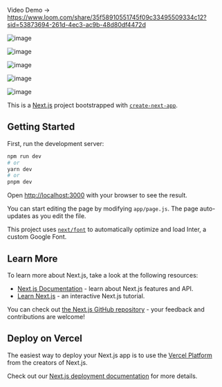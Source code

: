 Video Demo -> https://www.loom.com/share/35f58910551745f09c33495509334c12?sid=53873694-261d-4ec3-ac9b-48d80df4472d

![image](https://github.com/yujit2003/Stock-Hunter/assets/97657345/23807af4-cb70-4c0d-bdaf-fdac8f1b0ae4)

![image](https://github.com/yujit2003/Stock-Hunter/assets/97657345/affcd13f-59e3-42ee-8b30-a4eccdfafe89)

![image](https://github.com/yujit2003/Stock-Hunter/assets/97657345/eb67e229-2291-47ce-8cbc-a028c2f6238f)

![image](https://github.com/yujit2003/Stock-Hunter/assets/97657345/72211f00-7c1b-4442-a1af-345ebf12e8eb)

![image](https://github.com/yujit2003/Stock-Hunter/assets/97657345/19bdb9e4-d974-4d9b-a250-a3c4997467fb)






This is a [Next.js](https://nextjs.org/) project bootstrapped with [`create-next-app`](https://github.com/vercel/next.js/tree/canary/packages/create-next-app).

## Getting Started

First, run the development server:

```bash
npm run dev
# or
yarn dev
# or
pnpm dev
```

Open [http://localhost:3000](http://localhost:3000) with your browser to see the result.

You can start editing the page by modifying `app/page.js`. The page auto-updates as you edit the file.

This project uses [`next/font`](https://nextjs.org/docs/basic-features/font-optimization) to automatically optimize and load Inter, a custom Google Font.

## Learn More

To learn more about Next.js, take a look at the following resources:

- [Next.js Documentation](https://nextjs.org/docs) - learn about Next.js features and API.
- [Learn Next.js](https://nextjs.org/learn) - an interactive Next.js tutorial.

You can check out [the Next.js GitHub repository](https://github.com/vercel/next.js/) - your feedback and contributions are welcome!

## Deploy on Vercel

The easiest way to deploy your Next.js app is to use the [Vercel Platform](https://vercel.com/new?utm_medium=default-template&filter=next.js&utm_source=create-next-app&utm_campaign=create-next-app-readme) from the creators of Next.js.

Check out our [Next.js deployment documentation](https://nextjs.org/docs/deployment) for more details.
